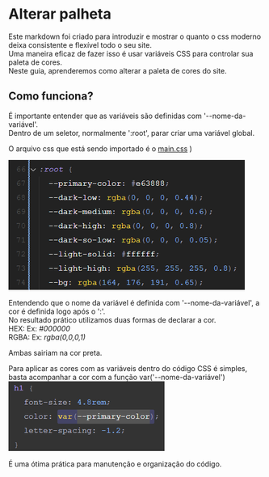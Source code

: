 # Alterar palheta

Este markdown foi criado para introduzir e mostrar o quanto o css moderno deixa consistente e flexível todo o seu site.  
Uma maneira eficaz de fazer isso é usar variáveis CSS para controlar sua paleta de cores.  
Neste guia, aprenderemos como alterar a paleta de cores do site.

## Como funciona?

É importante entender que as variáveis são definidas com '--nome-da-variável'.  
Dentro de um seletor, normalmente ':root', parar criar uma variável global.

O arquivo css que está sendo importado é o [main.css](/css/main.css)
)

![variables](/material/EXERCISE%201/variables.png)

Entendendo que o nome da variável é definida com '--nome-da-variável', a cor é definida logo após o ':'.  
No resultado prático utilizamos duas formas de declarar a cor.  
HEX: Ex: _#000000_  
RGBA: Ex: _rgba(0,0,0,1)_

Ambas sairiam na cor preta.

Para aplicar as cores com as variáveis dentro do código CSS é simples, basta acompanhar a cor com a função var('--nome-da-variável')  
![variables](/material/EXERCISE%201/variablespt2.png)

É uma ótima prática para manutenção e organização do código.
